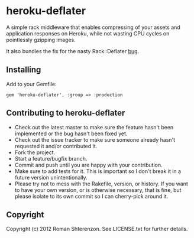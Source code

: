 # heroku-deflater

A simple rack middleware that enables compressing of your assets and application
responses on Heroku, while not wasting CPU cycles on pointlessly gzipping images.

It also bundles the fix for the nasty Rack::Deflater [bug][1].

## Installing

Add to your Gemfile:

    gem 'heroku-deflater', :group => :production


## Contributing to heroku-deflater
 
* Check out the latest master to make sure the feature hasn't been implemented or the bug hasn't been fixed yet.
* Check out the issue tracker to make sure someone already hasn't requested it and/or contributed it.
* Fork the project.
* Start a feature/bugfix branch.
* Commit and push until you are happy with your contribution.
* Make sure to add tests for it. This is important so I don't break it in a future version unintentionally.
* Please try not to mess with the Rakefile, version, or history. If you want to have your own version, or is otherwise necessary, that is fine, but please isolate to its own commit so I can cherry-pick around it.

## Copyright

Copyright (c) 2012 Roman Shterenzon. See LICENSE.txt for
further details.

[1]: https://github.com/rack/rack/issues/349